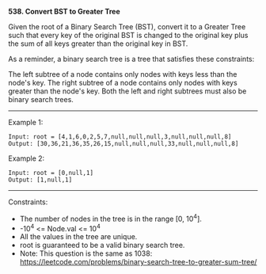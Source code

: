 **538. Convert BST to Greater Tree**

Given the root of a Binary Search Tree (BST), convert it to a Greater Tree such that every key of the original BST is changed to the original key plus the sum of all keys greater than the original key in BST.

As a reminder, a binary search tree is a tree that satisfies these constraints:

The left subtree of a node contains only nodes with keys less than the node's key.
The right subtree of a node contains only nodes with keys greater than the node's key.
Both the left and right subtrees must also be binary search trees.
 
***
Example 1:
```
Input: root = [4,1,6,0,2,5,7,null,null,null,3,null,null,null,8]
Output: [30,36,21,36,35,26,15,null,null,null,33,null,null,null,8]
```
Example 2:
```
Input: root = [0,null,1]
Output: [1,null,1]
```
***
Constraints:

- The number of nodes in the tree is in the range [0, 10<sup>4</sup>].
- -10<sup>4</sup> <= Node.val <= 10<sup>4</sup>
- All the values in the tree are unique.
- root is guaranteed to be a valid binary search tree.
- Note: This question is the same as 1038: https://leetcode.com/problems/binary-search-tree-to-greater-sum-tree/